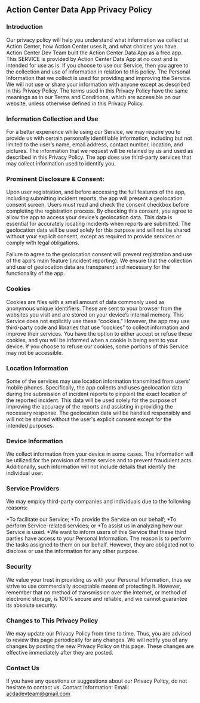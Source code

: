 Action Center Data App Privacy Policy
--------------------------
### Introduction ###
Our privacy policy will help you understand what information we collect at Action Center, how Action Center uses it, and what choices you have.
Action Center Dev Team built the Action Center Data App as a free app. This SERVICE is provided by Action Center Data App at no cost and is intended for use as is.
If you choose to use our Service, then you agree to the collection and use of information in relation to this policy. The Personal Information that we collect is used for providing and improving the Service. We will not use or share your information with anyone except as described in this Privacy Policy.
The terms used in this Privacy Policy have the same meanings as in our Terms and Conditions, which are accessible on our website, unless otherwise defined in this Privacy Policy.

### Information Collection and Use ###
For a better experience while using our Service, we may require you to provide us with certain personally identifiable information, including but not limited to the user’s name, email address, contact number, location, and pictures. The information that we request will be retained by us and used as described in this Privacy Policy.
The app does use third-party services that may collect information used to identify you.

### Prominent Disclosure & Consent: ###
Upon user registration, and before accessing the full features of the app, including submitting incident reports, the app will present a geolocation consent screen. Users must read and check the consent checkbox before completing the registration process. By checking this consent, you agree to allow the app to access your device’s geolocation data. This data is essential for accurately locating incidents when reports are submitted. The geolocation data will be used solely for this purpose and will not be shared without your explicit consent, except as required to provide services or comply with legal obligations.

Failure to agree to the geolocation consent will prevent registration and use of the app's main feature (incident reporting). We ensure that the collection and use of geolocation data are transparent and necessary for the functionality of the app.

### Cookies ###
Cookies are files with a small amount of data commonly used as anonymous unique identifiers. These are sent to your browser from the websites you visit and are stored on your device’s internal memory.
This Service does not explicitly use these “cookies.” However, the app may use third-party code and libraries that use “cookies” to collect information and improve their services. You have the option to either accept or refuse these cookies, and you will be informed when a cookie is being sent to your device. If you choose to refuse our cookies, some portions of this Service may not be accessible.

### Location Information ###
Some of the services may use location information transmitted from users' mobile phones. Specifically, the app collects and uses geolocation data during the submission of incident reports to pinpoint the exact location of the reported incident. This data will be used solely for the purpose of improving the accuracy of the reports and assisting in providing the necessary response. The geolocation data will be handled responsibly and will not be shared without the user's explicit consent except for the intended purposes.

### Device Information ###
We collect information from your device in some cases. The information will be utilized for the provision of better service and to prevent fraudulent acts. Additionally, such information will not include details that identify the individual user.

### Service Providers ###
We may employ third-party companies and individuals due to the following reasons:

*To facilitate our Service;
*To provide the Service on our behalf;
*To perform Service-related services; or
*To assist us in analyzing how our Service is used.
*We want to inform users of this Service that these third parties have access to your Personal Information. The reason is to perform the tasks assigned to them on our behalf. However, they are obligated not to disclose or use the information for any other purpose.

### Security ###
We value your trust in providing us with your Personal Information, thus we strive to use commercially acceptable means of protecting it. However, remember that no method of transmission over the internet, or method of electronic storage, is 100% secure and reliable, and we cannot guarantee its absolute security.

### Changes to This Privacy Policy ###
We may update our Privacy Policy from time to time. Thus, you are advised to review this page periodically for any changes. We will notify you of any changes by posting the new Privacy Policy on this page. These changes are effective immediately after they are posted.

### Contact Us ###
If you have any questions or suggestions about our Privacy Policy, do not hesitate to contact us.
Contact Information:
Email: acdadevteam@gmail.com


